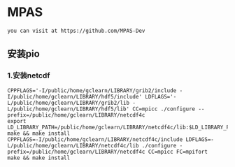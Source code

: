 # MPAS
    you can visit at https://github.com/MPAS-Dev
## 安装pio
### 1.安装netcdf
    CPPFLAGS='-I/public/home/gclearn/LIBRARY/grib2/include -I/public/home/gclearn/LIBRARY/hdf5/include' LDFLAGS='-L/public/home/gclearn/LIBRARY/grib2/lib -L/public/home/gclearn/LIBRARY/hdf5/lib' CC=mpicc ./configure --prefix=/public/home/gclearn/LIBRARY/netcdf4c
    export LD_LIBRARY_PATH=/public/home/gclearn/LIBRARY/netcdf4c/lib:$LD_LIBRARY_PATH
    make && make install
    CPPFLAGS=-I/public/home/gclearn/LIBRARY/netcdf4c/include LDFLAGS=-L/public/home/gclearn/LIBRARY/netcdf4c/lib ./configure -prefix=/public/home/gclearn/LIBRARY/netcdf4c CC=mpicc FC=mpifort
    make && make install
